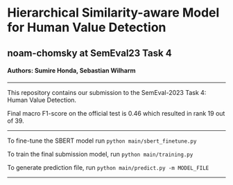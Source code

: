 # Hierarchical Similarity-aware Model for Human Value Detection
## noam-chomsky at SemEval23 Task 4
#### Authors: Sumire Honda, Sebastian Wilharm

---

This repository contains our submission to the SemEval-2023 Task 4: Human Value Detection.

Final macro F1-score on the official test is 0.46 which resulted in rank 19 out of 39.

---

To fine-tune the SBERT model run
``python main/sbert_finetune.py``

To train the final submission model, run
``python main/training.py``

To generate prediction file, run
``python main/predict.py -m MODEL_FILE``

---